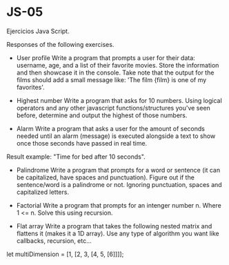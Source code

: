 # JS-05
Ejercicios Java Script.

Responses of the following exercises.

* User profile
Write a program that prompts a user for their data: username, age, and a list of their favorite movies. Store the information and then showcase it in the console. Take note that the output for the films should add a small message like: 'The film {film} is one of my favorites'.

* Highest number
Write a program that asks for 10 numbers. Using logical operators and any other javascript functions/structures you've seen before, determine and output the highest of those numbers.

* Alarm
Write a program that asks a user for the amount of seconds needed until an alarm (message) is executed alongside a text to show once those seconds have passed in real time.

Result example: "Time for bed after 10 seconds".

* Palindrome
Write a program that prompts for a word or sentence (it can be capitalized, have spaces and punctuation). Figure out if the sentence/word is a palindrome or not. Ignoring punctuation, spaces and capitalized letters.

* Factorial
Write a program that prompts for an intenger number n. Where  1 <= n. Solve this using recursion.

* Flat array
Write a program that takes the following nested matrix and flattens it (makes it a 1D array). Use any type of algorithm you want like callbacks, recursion, etc...

let multiDimension = [1, [2, 3, [4, 5, [6]]]];
